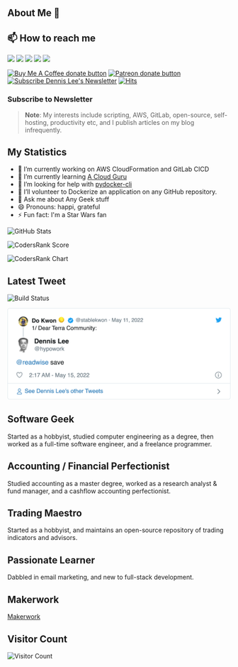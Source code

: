 ## About Me 👋

## 📫 How to reach me
<p>
<a href="https://www.linkedin.com/in/dennislwm"><img src="https://img.shields.io/badge/LinkedIn-blue?style=for-the-badge&logo=linkedin&labelColor=blue" height=25></a>
<a href="https://twitter.com/hypowork"><img src="https://img.shields.io/badge/twitter-%231DA1F2.svg?&style=for-the-badge&logo=twitter&logoColor=white" height=25></a> 
<a href="https://leetradetitan.medium.com"><img src="https://img.shields.io/badge/medium-%2312100E.svg?&style=for-the-badge&logo=medium&logoColor=white" height=25></a> 
<a href="https://dev.to/dennislwm"><img src="https://img.shields.io/badge/DEV.TO-%230A0A0A.svg?&style=for-the-badge&logo=dev-dot-to&logoColor=white" height=25></a>
<a href="https://www.youtube.com/user/dennisleewm"><img src="https://img.shields.io/badge/-YouTube-red?&style=for-the-badge&logo=youtube&logoColor=white" height=25></a>
</p>
<p>
<span class="badge-buymeacoffee"><a href="https://ko-fi.com/dennislwm" title="Donate to this project using Buy Me A Coffee"><img src="https://img.shields.io/badge/buy%20me%20a%20coffee-donate-yellow.svg" alt="Buy Me A Coffee donate button" /></a></span>
<span class="badge-patreon"><a href="https://patreon.com/dennislwm" title="Donate to this project using Patreon"><img src="https://img.shields.io/badge/patreon-donate-yellow.svg" alt="Patreon donate button" /></a></span>
<span class="badge-newsletter"><a href="https://buttondown.email/dennislwm" title="Subscribe to Newsletter"><img src="https://img.shields.io/badge/newsletter-subscribe-blue.svg" alt="Subscribe Dennis Lee's Newsletter" /></a></span>
<a href="https://hits.sh/github.com/dennislwm/hits/"><img alt="Hits" src="https://hits.sh/github.com/dennislwm/hits.svg"/></a>
</p>

### Subscribe to Newsletter

> **Note**: My interests include scripting, AWS, GitLab, open-source, self-hosting, productivity etc, and I publish articles on my blog infrequently.

## My Statistics

* 🔭 I’m currently working on AWS CloudFormation and GitLab CICD
* 🌱 I’m currently learning [A Cloud Guru](https://acloudguru.com)
* 🤔 I’m looking for help with [pydocker-cli](https://github.com/dennislwm/coda-cli)
* 👯 I’ll volunteer to Dockerize an application on any GitHub repository.
* 💬 Ask me about Any Geek stuff
* 😄 Pronouns: happi, grateful
* ⚡ Fun fact: I'm a Star Wars fan

![GitHub Stats](https://github-readme-stats.vercel.app/api?username=dennislwm&show_icons=true&hide_border=true)

![CodersRank Score](https://cr-ss-service.azurewebsites.net/api/ScreenShot?widget=summary&username=dennislwm)

![CodersRank Chart](https://cr-skills-chart-widget.azurewebsites.net/api/api?username=dennislwm)

<!--
<script src="https://gist.github.com/dennislwm/183323b375cfae35e416512d0ada81bf.js"></script>
-->

## Latest Tweet
![Build Status](https://github.com/dennislwm/dennislwm/workflows/main/badge.svg)
<p><a href="https://www.twitter.com/hypowork"><img src="https://github.com/dennislwm/dennislwm/blob/master/tweet.png" width="600"></a></p>

## Software Geek
Started as a hobbyist, studied computer engineering as a degree, then worked as a full-time software engineer, and a freelance programmer.

## Accounting / Financial Perfectionist
Studied accounting as a master degree, worked as a research analyst & fund manager, and a cashflow accounting perfectionist.

## Trading Maestro
Started as a hobbyist, and maintains an open-source repository of trading indicators and advisors.

## Passionate Learner
Dabbled in email marketing, and new to full-stack development.

## Makerwork

[Makerwork](https://makerwork.netlify.app)

## Visitor Count

![Visitor Count](https://profile-counter.glitch.me/{dennislwm}/count.svg)

<!--
**dennislwm/dennislwm** is a ✨ _special_ ✨ repository because its `README.md` (this file) appears on your GitHub profile.
-->
